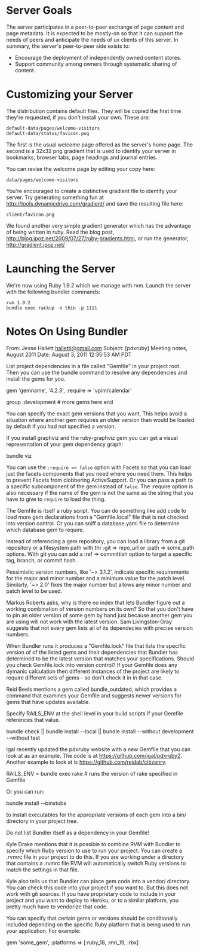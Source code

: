 Server Goals
============

The server participates in a peer-to-peer exchange of page content and page metadata.
It is expected to be mostly-on so that it can support the needs of peers and anticipate the needs of ux clients of this server.
In summary, the server's peer-to-peer side exists to:

* Encourage the deployment of independently owned content stores.
* Support community among owners through systematic sharing of content.


Customizing your Server
=======================

The distribution contains default files. They will be copied the first time
they're requested, if you don't install your own. These are:

    default-data/pages/welcome-visitors
    default-data/status/favicon.png

The first is the usual welcome page offered as the server's home page.
The second is a 32x32 png gradient that is used to identify your server
in bookmarks, browser tabs, page headings and journal entries.

You can revise the welcome page by editing your copy here:

    data/pages/welcome-visitors

You're encouraged to create a distinctive gradient file to identify your server.
Try generating something fun at http://tools.dynamicdrive.com/gradient/ and
save the resulting file here:

    client/favicon.png

We found another very simple gradient generator which has the advantage of
being written in ruby.
Read the blog post, http://blog.jpoz.net/2009/07/27/ruby-gradients.html,
or run the generator, http://gradient.jpoz.net/


Launching the Server
====================

We're now using Ruby 1.9.2 which we manage with rvm. Launch the server with the following bundler commands:

	rvm 1.9.2
	bundle exec rackup -s thin -p 1111


Notes On Using Bundler
======================

From: 	Jesse Hallett <hallettj@gmail.com>
Subject: 	[pdxruby] Meeting notes, August 2011
Date: 	August 3, 2011 12:35:53 AM PDT

List project dependencies in a file called "Gemfile" in your project
root.  Then you can use the bundle command to resolve any dependencies
and install the gems for you.

   gem 'gemname', '4.2.3', :require => 'vpim/calendar'

   group :development
       # more gems here
   end

You can specify the exact gem versions that you want.  This helps
avoid a situation where another gem requires an older version than
would be loaded by default if you had not specified a version.

If you install graphviz and the ruby-graphviz gem you can get a visual
representation of your gem dependency graph:

   bundle viz

You can use the `:require => false` option with Facets so that you can
load just the facets components that you need where you need them.
This helps to prevent Facets from clobbering ActiveSupport.  Or you
can pass a path to a specific subcomponent of the gem instead of
`false`.  The :require option is also necessary if the name of the gem
is not the same as the string that you have to give to `require` to
load the thing.

The Gemfile is itself a ruby script.  You can do something like add
code to load more gem declarations from a "Gemfile.local" file that is
not checked into version control.  Or you can sniff a database.yaml
file to determine which database gem to require.

Instead of referencing a gem repository, you can load a library from a
git repository or a filesystem path with thr :git => repo_url or :path
=> some_path options.  With git you can add a :ref => committish
option to target a specific tag, branch, or commit hash.

Pessimistic version numbers, like '~> 3.1.2', indicate specific
requirements for the major and minor number and a minimum value for
the patch level.  Similarly, '~> 2.0' fixes the major number but
allows any minor number and patch level to be used.

Markus Roberts asks, why is there no index that lets Bundler figure
out a working combination of version numbers on its own?  So that you
don't have to pin an older version of some gem by hand just because
another gem you are using will not work with the latest version.  Sam
Livingston-Gray suggests that not every gem lists all of its
dependecies with precise version numbers.

When Bundler runs it produces a "Gemfile.lock" file that lists the
specific version of of the listed gems and their dependencies that
Bundler has determined to be the latest version that matches your
specifications.  Should you check Gemfile.lock into version control?
If your Gemfile does any dymanic calculation then different instances
of the project are likely to require different sets of gems - so don't
check it in in that case.

Reid Beels mentions a gem called bundle_outdated, which provides a
command that examines your Gemfile and suggests newer versions for
gems that have updates available.

Specify RAILS_ENV at the shell level in your build scripts if your
Gemfile references that value.

   bundle check || bundle install --local || bundle install --without
development --without test

Igal recently updated the pdxruby website with a new Gemfile that you
can look at as an example.  The code is at
https://github.com/igal/pdxruby2.  Another example to look at is
https://github.com/reidab/citizenry.

   RAILS_ENV = bundle exec rake  # runs the version of rake specified
in Gemfile

Or you can run:

   bundle install --binstubs

to install executables for the appropriate versions of each gem into a
bin/ directory in your project tree.

Do not list Bundler itself as a dependency in your Gemfile!

Kyle Drake mentions that it is possible to combine RVM with Bundler to
specify which Ruby version to use to run your project.  You can create
a .rvmrc file in your project to do this.  If you are working under a
directory that contains a .rvmrc file RVM will automatically switch
Ruby versions to match the settings in that file.

Kyle also tells us that Bundler can place gem code into a vendor/
directory.  You can check this code into your project if you want to.
But this does not work with git sources.  If you have proprietary code
to include in your project and you want to deploy to Heroku, or to a
similar platform, you pretty much have to vendorize that code.

You can specify that certain gems or versions should be conditionally
included depending on the specific Ruby platform that is being used to
run your application.  For example:

   gem 'some_gem', :platforms => [:ruby_18, :mri_19, :rbx]


